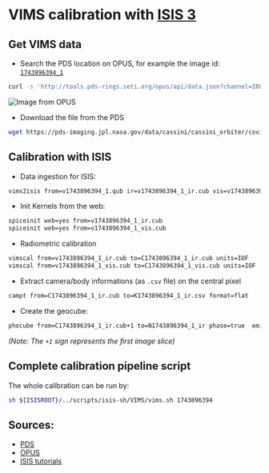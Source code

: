 VIMS calibration with [ISIS 3](https://isis.astrogeology.usgs.gov)
================================

Get VIMS data
-------------
- Search the PDS location on OPUS, for example the image id: [`1743896394_1`](https://tools.pds-rings.seti.org/opus#/primaryfilespec=1743896394&view=detail&detail=S_CUBE_CO_VIMS_1743896394_IR)

```bash
curl -s 'http://tools.pds-rings.seti.org/opus/api/data.json?channel=IR&primaryfilespec=1743896394&cols=ringobsid,planet,target,phase1,time1,primaryfilespec' |  sed -e 's/"/\n/g' | grep '.QUB' | tr '[:upper:]' '[:lower:]' | sed -e 's/t/T/g' -e 's/daTa/data/g'
```

![Image from OPUS](https://pds-rings.seti.org/holdings/previews/COVIMS_0xxx/COVIMS_0058/data/2013095T224243_2013096T133534/v1743896394_1_med.png)

- Download the file from the PDS

```bash
wget https://pds-imaging.jpl.nasa.gov/data/cassini/cassini_orbiter/covims_0058/data/2013095T224243_2013096T133534/v1743896394_1.qub
```


Calibration with ISIS
----------------------
- Data ingestion for ISIS:
```bash
vims2isis from=v1743896394_1.qub ir=v1743896394_1_ir.cub vis=v1743896394_1_vis.cub
```

- Init Kernels from the web:
```bash
spiceinit web=yes from=v1743896394_1_ir.cub
spiceinit web=yes from=v1743896394_1_vis.cub
```

- Radiometric calibration
```bash
vimscal from=v1743896394_1_ir.cub to=C1743896394_1_ir.cub units=IOF
vimscal from=v1743896394_1_vis.cub to=C1743896394_1_vis.cub units=IOF
```

- Extract camera/body informations (as `.csv` file) on the central pixel
```bash
campt from=C1743896394_1_ir.cub to=K1743896394_1_ir.csv format=flat
```

- Create the geocube:
```bash
phocube from=C1743896394_1_ir.cub+1 to=N1743896394_1_ir phase=true  emission=true  incidence=true  latitude=true  longitude=true pixelresolution=true
```
_(Note: The `+1` sign represents the first image slice)_

Complete calibration pipeline script
-------------------------------------
The whole calibration can be run by:
```bash
sh ${ISISROOT}/../scripts/isis-sh/VIMS/vims.sh 1743896394
```

Sources:
--------
- [PDS](https://pds-imaging.jpl.nasa.gov/data/cassini/cassini_orbiter/)
- [OPUS](http://tools.pds-rings.seti.org/opus)
- [ISIS tutorials](https://isis.astrogeology.usgs.gov/fixit/projects/isis/wiki/Working_with_Cassini_VIMS)
